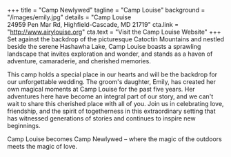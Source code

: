+++
title = "Camp Newlywed"
tagline = "Camp Louise"
background = "/images/emily.jpg"
details = "Camp Louise</br>24959 Pen Mar Rd, Highfield-Cascade, MD 21719"
cta.link = "http://www.airylouise.org"
cta.text = "Visit the Camp Louise Website"
+++
Set against the backdrop of the picturesque Catoctin Mountains and nestled beside the serene Hashawha Lake, Camp Louise boasts a sprawling landscape that invites exploration and wonder, and stands as a haven of adventure, camaraderie, and cherished memories.

This camp holds a special place in our hearts and will be the backdrop for our unforgettable wedding. The groom's daughter, Emily, has created her own magical moments at Camp Louise for the past five years. Her adventures here have become an integral part of our story, and we can't wait to share this cherished place with all of you. Join us in celebrating love, friendship, and the spirit of togetherness in this extraordinary setting that has witnessed generations of stories and continues to inspire new beginnings. 

Camp Louise becomes Camp Newlywed – where the magic of the outdoors meets the magic of love.